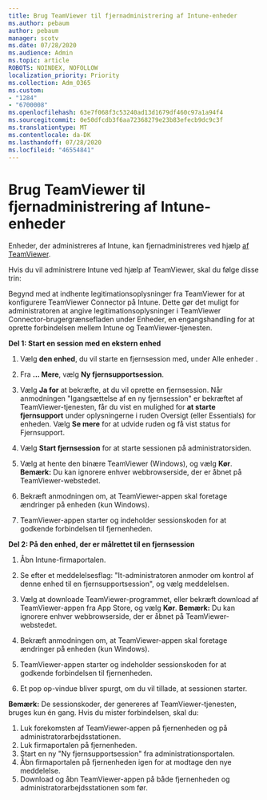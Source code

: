 ```yaml
---
title: Brug TeamViewer til fjernadministrering af Intune-enheder
ms.author: pebaum
author: pebaum
manager: scotv
ms.date: 07/28/2020
ms.audience: Admin
ms.topic: article
ROBOTS: NOINDEX, NOFOLLOW
localization_priority: Priority
ms.collection: Adm_O365
ms.custom:
- "1284"
- "6700008"
ms.openlocfilehash: 63e7f068f3c53240ad13d1679df460c97a1a94f4
ms.sourcegitcommit: 0e50dfcdb3f6aa72368279e23b83efecb9dc9c3f
ms.translationtype: MT
ms.contentlocale: da-DK
ms.lasthandoff: 07/28/2020
ms.locfileid: "46554841"
---
```

# <a name="use-teamviewer-to-remotely-administer-intune-devices"></a>Brug TeamViewer til fjernadministrering af Intune-enheder

Enheder, der administreres af Intune, kan fjernadministreres ved hjælp [af TeamViewer](https://www.teamviewer.com/).

Hvis du vil administrere Intune ved hjælp af TeamViewer, skal du følge disse trin: 

Begynd med at indhente legitimationsoplysninger fra TeamViewer for at konfigurere TeamViewer Connector på Intune. Dette gør det muligt for administratoren at angive legitimationsoplysninger i TeamViewer Connector-brugergrænsefladen under Enheder, en engangshandling for at oprette forbindelsen mellem Intune og TeamViewer-tjenesten.

**Del 1: Start en session med en ekstern enhed**

1. Vælg **den enhed**, du vil starte en fjernsession med, under Alle enheder .
2. Fra **... Mere**, vælg **Ny fjernsupportsession**.
3. Vælg **Ja for** at bekræfte, at du vil oprette en fjernsession.
    Når anmodningen "Igangsættelse af en ny fjernsession" er bekræftet af TeamViewer-tjenesten, får du vist en mulighed for **at starte fjernsupport** under oplysningerne i ruden Oversigt (eller Essentials) for enheden. Vælg **Se mere** for at udvide ruden og få vist status for Fjernsupport.
4. Vælg **Start fjernsession** for at starte sessionen på administratorsiden.
5. Vælg at hente den binære TeamViewer (Windows), og vælg **Kør**.<br/>
    **Bemærk:** Du kan ignorere enhver webbrowserside, der er åbnet på TeamViewer-webstedet.

6. Bekræft anmodningen om, at TeamViewer-appen skal foretage ændringer på enheden (kun Windows).
7. TeamViewer-appen starter og indeholder sessionskoden for at godkende forbindelsen til fjernenheden.

**Del 2: På den enhed, der er målrettet til en fjernsession**

1. Åbn Intune-firmaportalen.
2. Se efter et meddelelsesflag: "It-administratoren anmoder om kontrol af denne enhed til en fjernsupportsession", og vælg meddelelsen.
3. Vælg at downloade TeamViewer-programmet, eller bekræft download af TeamViewer-appen fra App Store, og vælg **Kør**.
    **Bemærk:** Du kan ignorere enhver webbrowserside, der er åbnet på TeamViewer-webstedet.

4. Bekræft anmodningen om, at TeamViewer-appen skal foretage ændringer på enheden (kun Windows).
5. TeamViewer-appen starter og indeholder sessionskoden for at godkende forbindelsen til fjernenheden.
6. Et pop op-vindue bliver spurgt, om du vil tillade, at sessionen starter.

**Bemærk:** De sessionskoder, der genereres af TeamViewer-tjenesten, bruges kun én gang. Hvis du mister forbindelsen, skal du:

1. Luk forekomsten af TeamViewer-appen på fjernenheden og på administratorarbejdsstationen.
2. Luk firmaportalen på fjernenheden.
3. Start en ny "Ny fjernsupportsession" fra administrationsportalen.
4. Åbn firmaportalen på fjernenheden igen for at modtage den nye meddelelse.
5. Download og åbn TeamViewer-appen på både fjernenheden og administratorarbejdsstationen som før.
